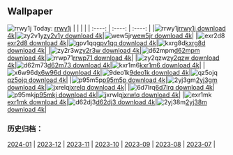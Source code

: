 ## Wallpaper
![rrwy1j](https://w.wallhaven.cc/full/rr/wallhaven-rrwy1j.png) Today: [rrwy1j](https://th.wallhaven.cc/small/rr/rrwy1j.jpg)
|      |      |      |
| :----: | :----: | :----: |
|![rrwy1j](https://th.wallhaven.cc/small/rr/rrwy1j.jpg)[rrwy1j download 4k](https://wallhaven.cc/w/rrwy1j)|![zy2v1y](https://th.wallhaven.cc/small/zy/zy2v1y.jpg)[zy2v1y download 4k](https://wallhaven.cc/w/zy2v1y)|![wew5jr](https://th.wallhaven.cc/small/we/wew5jr.jpg)[wew5jr download 4k](https://wallhaven.cc/w/wew5jr)|
|![exr2d8](https://th.wallhaven.cc/small/ex/exr2d8.jpg)[exr2d8 download 4k](https://wallhaven.cc/w/exr2d8)|![gpv1qq](https://th.wallhaven.cc/small/gp/gpv1qq.jpg)[gpv1qq download 4k](https://wallhaven.cc/w/gpv1qq)|![kxrg8d](https://th.wallhaven.cc/small/kx/kxrg8d.jpg)[kxrg8d download 4k](https://wallhaven.cc/w/kxrg8d)|
|![zy2r3w](https://th.wallhaven.cc/small/zy/zy2r3w.jpg)[zy2r3w download 4k](https://wallhaven.cc/w/zy2r3w)|![d62mpm](https://th.wallhaven.cc/small/d6/d62mpm.jpg)[d62mpm download 4k](https://wallhaven.cc/w/d62mpm)|![rrwp71](https://th.wallhaven.cc/small/rr/rrwp71.jpg)[rrwp71 download 4k](https://wallhaven.cc/w/rrwp71)|
|![zy2qzw](https://th.wallhaven.cc/small/zy/zy2qzw.jpg)[zy2qzw download 4k](https://wallhaven.cc/w/zy2qzw)|![d62m73](https://th.wallhaven.cc/small/d6/d62m73.jpg)[d62m73 download 4k](https://wallhaven.cc/w/d62m73)|![kxr1m6](https://th.wallhaven.cc/small/kx/kxr1m6.jpg)[kxr1m6 download 4k](https://wallhaven.cc/w/kxr1m6)|
|![x6w96d](https://th.wallhaven.cc/small/x6/x6w96d.jpg)[x6w96d download 4k](https://wallhaven.cc/w/x6w96d)|![9deo1k](https://th.wallhaven.cc/small/9d/9deo1k.jpg)[9deo1k download 4k](https://wallhaven.cc/w/9deo1k)|![qz5ojq](https://th.wallhaven.cc/small/qz/qz5ojq.jpg)[qz5ojq download 4k](https://wallhaven.cc/w/qz5ojq)|
|![p95m5p](https://th.wallhaven.cc/small/p9/p95m5p.jpg)[p95m5p download 4k](https://wallhaven.cc/w/p95m5p)|![2yj3gm](https://th.wallhaven.cc/small/2y/2yj3gm.jpg)[2yj3gm download 4k](https://wallhaven.cc/w/2yj3gm)|![jxrelq](https://th.wallhaven.cc/small/jx/jxrelq.jpg)[jxrelq download 4k](https://wallhaven.cc/w/jxrelq)|
|![6d7lrq](https://th.wallhaven.cc/small/6d/6d7lrq.jpg)[6d7lrq download 4k](https://wallhaven.cc/w/6d7lrq)|![p95mkj](https://th.wallhaven.cc/small/p9/p95mkj.jpg)[p95mkj download 4k](https://wallhaven.cc/w/p95mkj)|![jxrwlq](https://th.wallhaven.cc/small/jx/jxrwlq.jpg)[jxrwlq download 4k](https://wallhaven.cc/w/jxrwlq)|
|![exr1mk](https://th.wallhaven.cc/small/ex/exr1mk.jpg)[exr1mk download 4k](https://wallhaven.cc/w/exr1mk)|![d62dj3](https://th.wallhaven.cc/small/d6/d62dj3.jpg)[d62dj3 download 4k](https://wallhaven.cc/w/d62dj3)|![2yj38m](https://th.wallhaven.cc/small/2y/2yj38m.jpg)[2yj38m download 4k](https://wallhaven.cc/w/2yj38m)|

### 历史归档：
[2024-01](https://github.com/april-projects/april-wallpaper/tree/main/picture/2024-01/) | [2023-12](https://github.com/april-projects/april-wallpaper/tree/main/picture/2023-12/) | [2023-11](https://github.com/april-projects/april-wallpaper/tree/main/picture/2023-11/) | [2023-10](https://github.com/april-projects/april-wallpaper/tree/main/picture/2023-10/) | [2023-09](https://github.com/april-projects/april-wallpaper/tree/main/picture/2023-09/) | [2023-08](https://github.com/april-projects/april-wallpaper/tree/main/picture/2023-08/) | [2023-07](https://github.com/april-projects/april-wallpaper/tree/main/picture/2023-07/) | 